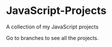 # JavaScript-Projects
A collection of my JavaScript projects

Go to branches to see all the projects.
